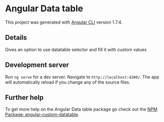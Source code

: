 # Angular Data table

This project was generated with [Angular CLI](https://github.com/angular/angular-cli) version 1.7.4.

## Details

Gives an option to use datatable selector and fill it with custom values

## Development server

Run `ng serve` for a dev server. Navigate to `http://localhost:4200/`. The app will automatically reload if you change any of the source files.

## Further help

To get more help on the Angular Data table package  go check out the [NPM Package: angular-custom-datatable](https://www.npmjs.com/package/angular-custom-datatable).
